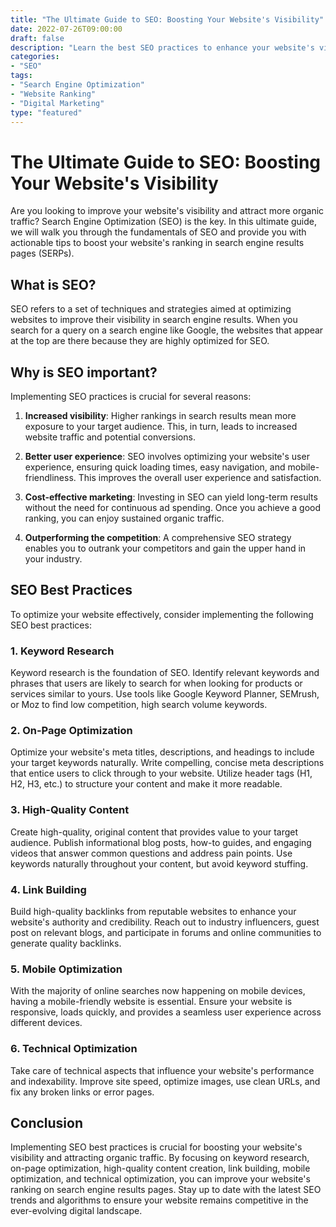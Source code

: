 ```yaml
---
title: "The Ultimate Guide to SEO: Boosting Your Website's Visibility"
date: 2022-07-26T09:00:00
draft: false
description: "Learn the best SEO practices to enhance your website's visibility and increase organic traffic."
categories:
- "SEO"
tags:
- "Search Engine Optimization"
- "Website Ranking"
- "Digital Marketing"
type: "featured"
---
```


# The Ultimate Guide to SEO: Boosting Your Website's Visibility

Are you looking to improve your website's visibility and attract more organic traffic? Search Engine Optimization (SEO) is the key. In this ultimate guide, we will walk you through the fundamentals of SEO and provide you with actionable tips to boost your website's ranking in search engine results pages (SERPs).

## What is SEO?

SEO refers to a set of techniques and strategies aimed at optimizing websites to improve their visibility in search engine results. When you search for a query on a search engine like Google, the websites that appear at the top are there because they are highly optimized for SEO.

## Why is SEO important?

Implementing SEO practices is crucial for several reasons:

1. **Increased visibility**: Higher rankings in search results mean more exposure to your target audience. This, in turn, leads to increased website traffic and potential conversions.

2. **Better user experience**: SEO involves optimizing your website's user experience, ensuring quick loading times, easy navigation, and mobile-friendliness. This improves the overall user experience and satisfaction.

3. **Cost-effective marketing**: Investing in SEO can yield long-term results without the need for continuous ad spending. Once you achieve a good ranking, you can enjoy sustained organic traffic.

4. **Outperforming the competition**: A comprehensive SEO strategy enables you to outrank your competitors and gain the upper hand in your industry.

## SEO Best Practices

To optimize your website effectively, consider implementing the following SEO best practices:

### 1. Keyword Research

Keyword research is the foundation of SEO. Identify relevant keywords and phrases that users are likely to search for when looking for products or services similar to yours. Use tools like Google Keyword Planner, SEMrush, or Moz to find low competition, high search volume keywords.

### 2. On-Page Optimization

Optimize your website's meta titles, descriptions, and headings to include your target keywords naturally. Write compelling, concise meta descriptions that entice users to click through to your website. Utilize header tags (H1, H2, H3, etc.) to structure your content and make it more readable.

### 3. High-Quality Content

Create high-quality, original content that provides value to your target audience. Publish informational blog posts, how-to guides, and engaging videos that answer common questions and address pain points. Use keywords naturally throughout your content, but avoid keyword stuffing.

### 4. Link Building

Build high-quality backlinks from reputable websites to enhance your website's authority and credibility. Reach out to industry influencers, guest post on relevant blogs, and participate in forums and online communities to generate quality backlinks.

### 5. Mobile Optimization

With the majority of online searches now happening on mobile devices, having a mobile-friendly website is essential. Ensure your website is responsive, loads quickly, and provides a seamless user experience across different devices.

### 6. Technical Optimization

Take care of technical aspects that influence your website's performance and indexability. Improve site speed, optimize images, use clean URLs, and fix any broken links or error pages.

## Conclusion

Implementing SEO best practices is crucial for boosting your website's visibility and attracting organic traffic. By focusing on keyword research, on-page optimization, high-quality content creation, link building, mobile optimization, and technical optimization, you can improve your website's ranking on search engine results pages. Stay up to date with the latest SEO trends and algorithms to ensure your website remains competitive in the ever-evolving digital landscape.
